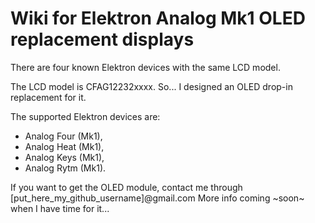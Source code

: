 # Wiki for Elektron Analog Mk1 OLED replacement displays

There are four known Elektron devices with the same LCD model.

The LCD model is CFAG12232xxxx.
So... I designed an OLED drop-in replacement for it.

The supported Elektron devices are:
+ Analog Four (Mk1),
+ Analog Heat (Mk1),
+ Analog Keys (Mk1),
+ Analog Rytm (Mk1).

If you want to get the OLED module, contact me through \[put_here_my_github_username\]@gmail.com
More info coming ~soon~ when I have time for it...
